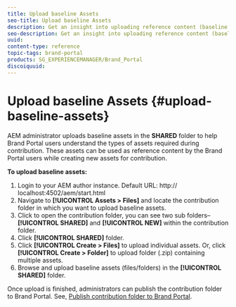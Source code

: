 ```yaml
---
title: Upload baseline Assets 
seo-title: Upload baseline Assets
description: Get an insight into uploading reference content (baseline assets) to a contribution folder in Brand Portal 6.4.5.
seo-description: Get an insight into uploading reference content (baseline assets) to a contribution folder in Brand Portal 6.4.5.
uuid: 
content-type: reference
topic-tags: brand-portal
products: SG_EXPERIENCEMANAGER/Brand_Portal
discoiquuid: 
---
```


# Upload baseline Assets {#upload-baseline-assets}

AEM administrator uploads baseline assets in the **SHARED** folder to help Brand Portal users understand the types of assets required during contribution. These assets can be used as reference content by the Brand Portal users while creating new assets for contribution.

**To upload baseline assets:**

1. Login to your AEM author instance.
Default URL: http:// localhost:4502/aem/start.html
1. Navigate to **[!UICONTROL Assets > Files]** and locate the contribution folder in which you want to upload baseline assets.
1. Click to open the contribution folder, you can see two sub folders–**[!UICONTROL SHARED]** and **[!UICONTROL NEW]** within the contribution folder.
1. Click **[!UICONTROL SHARED]** folder.
1. Click **[!UICONTROL Create > Files]** to upload individual assets.
Or, click **[!UICONTROL Create > Folder]** to upload folder (.zip) containing multiple assets.
1. Browse and upload baseline assets (files/folders) in the **[!UICONTROL SHARED]** folder.

Once upload is finished, administrators can publish the contribution folder to Brand Portal. See, [Publish contribution folder to Brand Portal](brand-portal-publish-contribution-folder-to-brand-portal.md).
